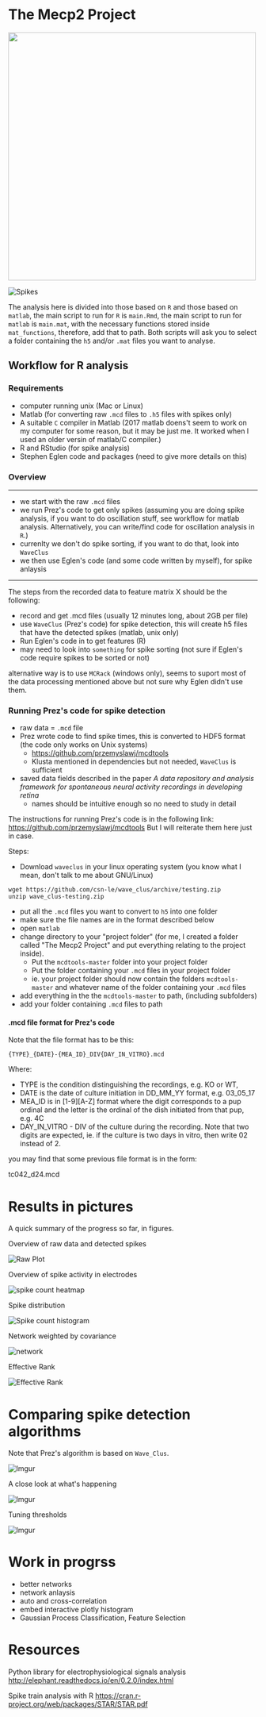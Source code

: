 # The Mecp2 Project 

<img src="hhttps://i.imgur.com/EsgfPE3.gif" width="500" height="500" />

![Spikes](https://i.imgur.com/EsgfPE3.gif)

The analysis here is divided into those based on `R` and those based on `matlab`, the main script to run for `R` is `main.Rmd`, the main script to run for `matlab` is `main.mat`, with the necessary functions stored inside `mat_functions`, therefore, add that to path. Both scripts will ask you to select a folder containing the `h5` and/or `.mat` files you want to analyse.
  
## Workflow for R analysis 

### Requirements

- computer running unix (Mac or Linux)
- Matlab (for converting raw `.mcd` files to `.h5` files with spikes only)
- A suitable `C` compiler in Matlab (2017 matlab doens't seem to work on my computer for some reason, but it may be just me. It worked when I used an older versin of matlab/C compiler.)
- R and RStudio (for spike analysis)
- Stephen Eglen code and packages (need to give more details on this)

### Overview

*****

- we start with the raw `.mcd` files 
- we run Prez's code to get only spikes (assuming you are doing spike analysis, if you want to do oscillation stuff, see workflow for matlab analysis. Alternatively, you can write/find code for oscillation analysis in `R`.)
- currenlty we don't do spike sorting, if you want to do that, look into `WaveClus`
- we then use Eglen's code (and some code written by myself), for spike anlaysis

*****


The steps from the recorded data to feature matrix X should be the following: 

- record and get .mcd files (usually 12 minutes long, about 2GB per file)
- use `WaveClus` (Prez's code) for spike detection, this will create h5 files that have the detected spikes (matlab, unix only)
- Run Eglen's code in to get features (R)
- may need to look into `something` for spike sorting (not sure if Eglen's code require spikes to be sorted or not)



alternative way is to use `MCRack` (windows only), seems to suport most of the data processing mentioned above but not sure why Eglen didn't use them. 

### Running Prez's code for spike detection 


- raw data = `.mcd` file 
- Prez wrote code to find spike times, this is converted to HDF5 format (the code only works on Unix systems)
    + https://github.com/przemyslawj/mcdtools
    + Klusta mentioned in dependencies but not needed, `WaveClus` is sufficient
- saved data fields described in the paper *A data repository and analysis framework for spontaneous neural activity recordings in developing retina*
    + names should be intuitive enough so no need to study in detail

The instructions for running Prez's code is in the following link: 
https://github.com/przemyslawj/mcdtools 
But I will reiterate them here just in case. 

Steps: 

- Download `waveclus` in your linux operating system (you know what I mean, don't talk to me about GNU/Linux)

```
wget https://github.com/csn-le/wave_clus/archive/testing.zip
unzip wave_clus-testing.zip
```

- put all the `.mcd` files you want to convert to `h5` into one folder 
- make sure the file names are in the format described below 
- open `matlab`
- change directory to your "project folder" (for me, I created a folder called "The Mecp2 Project" and put everything relating to the project inside). 
    + Put the `mcdtools-master` folder into your project folder 
    + Put the folder containing your `.mcd` files in your project folder 
    + ie. your project folder should now contain the folders `mcdtools-master` and whatever name of the folder containing your `.mcd` files 
- add everything in the the `mcdtools-master` to path, (including subfolders)
- add your folder containing `.mcd` files to path 


#### .mcd file format for Prez's code

Note that the file format has to be this: 

```
{TYPE}_{DATE}-{MEA_ID}_DIV{DAY_IN_VITRO}.mcd
```

Where:

- TYPE is the condition distinguishing the recordings, e.g. KO or WT,
- DATE is the date of culture initiation in DD_MM_YY format, e.g. 03_05_17
- MEA_ID is in [1-9][A-Z] format where the digit corresponds to a pup ordinal and the letter is the ordinal of the dish initiated from that pup, e.g. 4C
- DAY_IN_VITRO - DIV of the culture during the recording. Note that two digits are expected, ie. if the culture is two days in vitro, then write 02 instead of 2. 


you may find that some previous file format is in the form: 

tc042_d24.mcd



# Results in pictures 

A quick summary of the progress so far, in figures. 

Overview of raw data and detected spikes

![Raw Plot](https://i.imgur.com/jjwS3sH.png)


Overview of spike activity in electrodes 

![spike count heatmap](https://i.imgur.com/qZ2Y0t5.png)

Spike distribution 

![Spike count histogram](https://i.imgur.com/o4ZoQqC.png)


Network weighted by covariance 

![network](https://i.imgur.com/dvJvZvZ.png)



Effective Rank 

![Effective Rank](https://i.imgur.com/vmvzYF2.png)


# Comparing spike detection algorithms 


Note that Prez's algorithm is based on `Wave_Clus`.  

![Imgur](https://i.imgur.com/w13eNTl.png)

A close look at what's happening 

![Imgur](https://i.imgur.com/NyVnTGa.png)

Tuning thresholds 

![Imgur](https://i.imgur.com/GgsBTHN.png)

# Work in progrss 

- better networks
- network anlaysis 
- auto and cross-correlation 
- embed interactive plotly histogram 
- Gaussian Process Classification, Feature Selection



# Resources 

Python library for electrophysiological signals analysis 
http://elephant.readthedocs.io/en/0.2.0/index.html

Spike train analysis with R 
https://cran.r-project.org/web/packages/STAR/STAR.pdf



